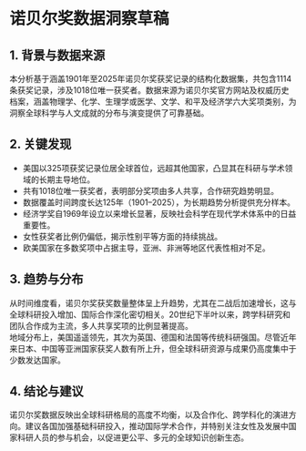 # 诺贝尔奖数据洞察草稿

## 1. 背景与数据来源  
本分析基于涵盖1901年至2025年诺贝尔奖获奖记录的结构化数据集，共包含1114条获奖记录，涉及1018位唯一获奖者。数据来源为诺贝尔奖官方网站及权威历史档案，涵盖物理学、化学、生理学或医学、文学、和平及经济学六大奖项类别，为洞察全球科学与人文成就的分布与演变提供了可靠基础。

## 2. 关键发现  
- 美国以325项获奖记录位居全球首位，远超其他国家，凸显其在科研与学术领域的长期主导地位。  
- 共有1018位唯一获奖者，表明部分奖项由多人共享，合作研究趋势明显。  
- 数据覆盖时间跨度长达125年（1901–2025），为长期趋势分析提供充分样本。  
- 经济学奖自1969年设立以来增长显著，反映社会科学在现代学术体系中的日益重要性。  
- 女性获奖者比例仍偏低，揭示性别平等方面的持续挑战。  
- 欧美国家在多数奖项中占据主导，亚洲、非洲等地区代表性相对不足。

## 3. 趋势与分布  
从时间维度看，诺贝尔奖获奖数量整体呈上升趋势，尤其在二战后加速增长，这与全球科研投入增加、国际合作深化密切相关。20世纪下半叶以来，跨学科研究和团队合作成为主流，多人共享奖项的比例显著提高。  
地域分布上，美国遥遥领先，其次为英国、德国和法国等传统科研强国。尽管近年来日本、中国等亚洲国家获奖人数有所上升，但全球科研资源与成果仍高度集中于少数发达国家。

## 4. 结论与建议  
诺贝尔奖数据反映出全球科研格局的高度不均衡，以及合作化、跨学科化的演进方向。建议各国加强基础科研投入，推动国际学术合作，并特别关注女性及发展中国家科研人员的参与机会，以促进更公平、多元的全球知识创新生态。